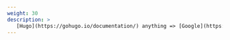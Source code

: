 ```yaml
---
weight: 30
description: >
   [Hugo](https://gohugo.io/documentation/) anything => [Google](https://google.com)
---
```

